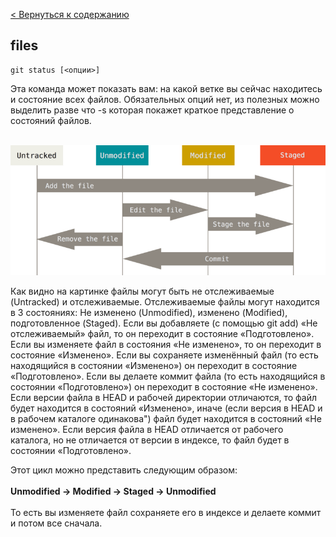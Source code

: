 [< Вернуться к содержанию](./readme.md)

## files

```
git status [<опции>]
```

Эта команда может показать вам: на какой ветке вы сейчас находитесь и состояние всех файлов. Обязательных опций нет, из полезных можно выделить разве что -s которая покажет краткое представление о состояний файлов. </br> </br>

![git-logo](./files.png)

Как видно на картинке файлы могут быть не отслеживаемые (Untracked) и отслеживаемые. Отслеживаемые файлы могут находится в 3 состояниях: Не изменено (Unmodified), изменено (Modified), подготовленное (Staged).
Если вы добавляете (с помощью git add) «Не отслеживаемый» файл, то он переходит в состояние «Подготовлено».
Если вы изменяете файл в состояния «Не изменено», то он переходит в состояние «Изменено». Если вы сохраняете изменённый файл (то есть находящийся в состоянии «Изменено») он переходит в состояние «Подготовлено». Если вы делаете коммит файла (то есть находящийся в состоянии «Подготовлено») он переходит в состояние «Не изменено».
Если версии файла в HEAD и рабочей директории отличаются, то файл будет находится в состояний «Изменено», иначе (если версия в HEAD и в рабочем каталоге одинакова") файл будет находится в состояний «Не изменено».
Если версия файла в HEAD отличается от рабочего каталога, но не отличается от версии в индексе, то файл будет в состоянии «Подготовлено».

Этот цикл можно представить следующим образом: </br> </br>
**Unmodified -> Modified -> Staged -> Unmodified**</br> </br>
То есть вы изменяете файл сохраняете его в индексе и делаете коммит и потом все сначала.